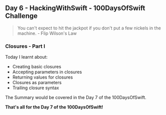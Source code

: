 ## Day 6 - HackingWithSwift - 100DaysOfSwift Challenge

> You can't expect to hit the jackpot if you don't put a few nickels in the machine. - Flip Wilson's Law

### Closures - Part I

Today I learnt about:

- Creating basic closures
- Accepting parameters in closures
- Returning values for closures
- Closures as parameters
- Trailing closure syntax

The Summary would be covered in the Day 7 of the 100DaysOfSwift.

**That's all for the Day 7 of the 100DaysOfSwift!**
